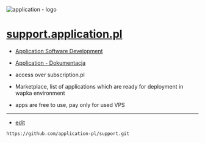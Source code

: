![application - logo](https://application-pl.github.io/logo/2/cover.png)

# [support.application.pl](https://support.application.pl/#/)

+ [Application Software Development](https://www.application.pl/)
+ [Application - Dokumentacja](https://docs.application.pl/)

+ access over subscription.pl
+ Marketplace, list of applications which are ready for deployment in wapka environment
+ apps are free to use, pay only for used VPS



---
+ [edit](https://github.com/application-pl/support/edit/main/README.md)

```
https://github.com/application-pl/support.git
```
